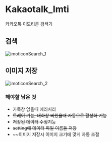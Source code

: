 # Kakaotalk_Imti
카카오톡 이모티콘 검색기

검색
-----
![imoticonSearch_1](https://user-images.githubusercontent.com/22982297/114215153-35b7ff00-99a0-11eb-8d5b-48601a9bf12d.gif)

이미지 저장
-----
![imoticonSearch_2](https://user-images.githubusercontent.com/22982297/114215165-38b2ef80-99a0-11eb-9248-d344ee55177c.gif)


### 해야할 남은 것
* 카톡창 없을때 에러처리
* ~~트레이 기능, 대화창 띄웠을때 자동으로 활성화 기능~~ 
* ~~저장된 데이터 수정기능~~
* ~~setting에 데이터 파일 이름들 저장~~
* ~~이미지 저장시 이미지 크기에 맞게 자동 조절
